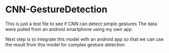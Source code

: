 # CNN-GestureDetection
This is just a test file to see if CNN can detect simple gestures
The data were pulled from an android smartphone using my own app

Next step is to integrate this model with an android app so that we can use the result from this model for complex gesture detection 

